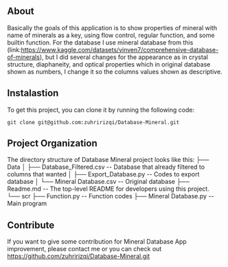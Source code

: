 ##  About

Basically the goals of this application is to show properties of mineral with name of minerals as a key, using flow control, regular function, and some builtin function. 
For the database I use mineral database from this (link:https://www.kaggle.com/datasets/vinven7/comprehensive-database-of-minerals), but I did several changes for the appearance as in crystal structure, diaphaneity, and optical properties which in original database shown as numbers, I change it so the columns values shown as descriptive.

## Instalastion

To get this project, you can clone it by running the following code:

    git clone git@github.com:zuhririzqi/Database-Mineral.git


##  Project Organization

The directory structure of Database Mineral project looks like this:
├── Data
│   ├── Database_Filtered.csv           -- Database that already filtered to columns that wanted
│   ├── Export_Database.py              -- Codes to export database
│   └── Mineral Database.csv            -- Original database
├── Readme.md                           -- The top-level README for developers using this project.
└── scr
    ├── Function.py                     -- Function codes
    ├── Mineral Database.py             -- Main program
 
 
## Contribute

If you want to give some contribution for Mineral Database App improvement, 
please contact me or you can check out https://github.com/zuhririzqi/Database-Mineral.git




 